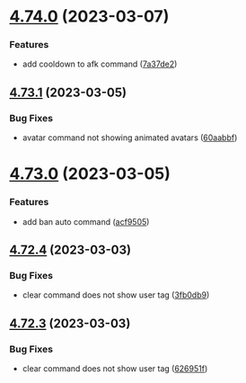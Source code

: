 # [4.74.0](https://github.com/onesoft-sudo/sudobot/compare/v4.73.1...v4.74.0) (2023-03-07)


### Features

* add cooldown to afk command ([7a37de2](https://github.com/onesoft-sudo/sudobot/commit/7a37de2d0fafcdee9e505821f262ca7b1507dcc0))



## [4.73.1](https://github.com/onesoft-sudo/sudobot/compare/v4.73.0...v4.73.1) (2023-03-05)


### Bug Fixes

* avatar command not showing animated avatars ([60aabbf](https://github.com/onesoft-sudo/sudobot/commit/60aabbfeffcc1ab8dca344201dffa0b4650b4f93))



# [4.73.0](https://github.com/onesoft-sudo/sudobot/compare/v4.72.4...v4.73.0) (2023-03-05)


### Features

* add ban auto command ([acf9505](https://github.com/onesoft-sudo/sudobot/commit/acf95058ac17d7d9eb7c38c25a01f50798ecc3c6))



## [4.72.4](https://github.com/onesoft-sudo/sudobot/compare/v4.72.3...v4.72.4) (2023-03-03)


### Bug Fixes

* clear command does not show user tag ([3fb0db9](https://github.com/onesoft-sudo/sudobot/commit/3fb0db955e6d1475207a92b2abd0c986b1bd1ffc))



## [4.72.3](https://github.com/onesoft-sudo/sudobot/compare/v4.72.2...v4.72.3) (2023-03-03)


### Bug Fixes

* clear command does not show user tag ([626951f](https://github.com/onesoft-sudo/sudobot/commit/626951f4cd4483fa03dd0bc9c0c74a9494bdc598))



